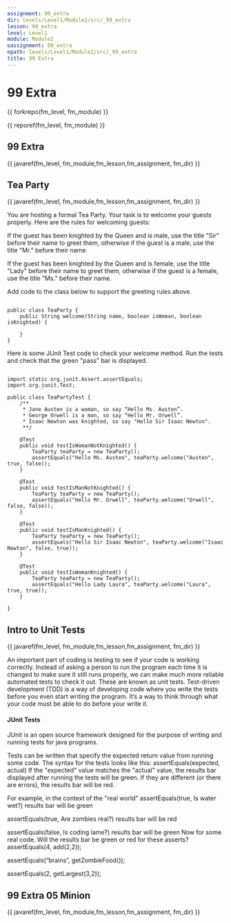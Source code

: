 ```yaml
---
assignment: 99_extra
dir: levels/Level1/Module2/src/_99_extra
lesson: 99_extra
level: Level1
module: Module2
oassignment: 99_extra
opath: levels/Level1/Module2/src/_99_extra
title: 99 Extra
---
```

# 99 Extra

{{ forkrepo(fm_level, fm_module) }}

{{ reporef(fm_level, fm_module) }}




## 99 Extra

{{ javaref(fm_level, fm_module,fm_lesson,fm_assignment, fm_dir) }}



## Tea Party

{{ javaref(fm_level, fm_module,fm_lesson,fm_assignment, fm_dir) }}


You are hosting a formal Tea Party. Your task is to welcome your guests properly. Here are the rules
for welcoming guests:

If the guest has been knighted by the Queen and is male, use the title "Sir" before their name to
greet them, otherwise if the guest is a male, use the title "Mr." before their name.

If the guest has been knighted by the Queen and is female, use the title "Lady" before their name to
greet them, otherwise if the guest is a female, use the title "Ms." before their name.

Add code to the class below to support the greeting rules above.
```

public class TeaParty {
    public String welcome(String name, boolean isWoman, boolean isKnighted) {
        
    }
}
```
Here is some JUnit Test code to check your welcome method. Run the tests and check that the green
"pass" bar is displayed.
```

import static org.junit.Assert.assertEquals;
import org.junit.Test;

public class TeaPartyTest {
	/**
	 * Jane Austen is a woman, so say “Hello Ms. Austen”. 
	 * George Orwell is a man, so say “Hello Mr. Orwell”. 
	 * Isaac Newton was knighted, so say "Hello Sir Isaac Newton".
	 **/

	@Test
	public void testIsWomanNotKnighted() {
		TeaParty teaParty = new TeaParty();
		assertEquals("Hello Ms. Austen", teaParty.welcome("Austen", true, false));
	}

	@Test
	public void testIsManNotKnighted() {
		TeaParty teaParty = new TeaParty();
		assertEquals("Hello Mr. Orwell", teaParty.welcome("Orwell", false, false));
	}

	@Test
	public void testIsManKnighted() {
		TeaParty teaParty = new TeaParty();
		assertEquals("Hello Sir Isaac Newton", teaParty.welcome("Isaac Newton", false, true));
	}
	
	@Test
	public void testIsWomanKnighted() {
		TeaParty teaParty = new TeaParty();
		assertEquals("Hello Lady Laura", teaParty.welcome("Laura", true, true));
	}

}
```



## Intro to Unit Tests

{{ javaref(fm_level, fm_module,fm_lesson,fm_assignment, fm_dir) }}


An important part of coding is testing to see if your code is working correctly. Instead of asking a person to run the program each time it is changed to make sure it still runs properly, we can make much more reliable automated tests to check it out. These are known as unit tests.
Test-driven development (TDD) is a way of developing code where you write the tests before you even start writing the program.  It’s a way to think through what your code must be able to do before your write it.

#### JUnit Tests

JUnit is an open source framework designed for the purpose of writing and running tests for java programs.

Tests can be written that specify the expected return value from running some code.
The syntax for the tests looks like this:
assertEquals(expected, actual)
If the "expected" value matches the "actual" value, the results bar displayed after running the tests will be green. If they are different (or there are errors), the results bar will be red.

For example, in the context of the "real world"
assertEquals(true, Is water wet?)       results bar will be green

assertEquals(true, Are zombies  real?)       results bar will be red

assertEquals(false, Is coding lame?)       results bar will be green
Now for some real code. Will the results bar be green or red for these asserts?
assertEquals(4, add(2,2));

assertEquals(“brains”, getZombieFood());

assertEquals(2, getLargest(3,2));

## 99 Extra 05 Minion

{{ javaref(fm_level, fm_module,fm_lesson,fm_assignment, fm_dir) }}

